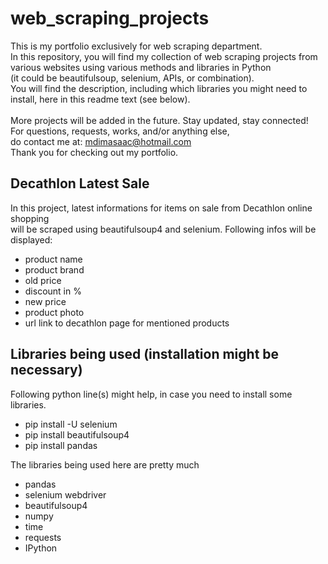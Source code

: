 # web_scraping_projects

This is my portfolio exclusively for web scraping department. <br>
In this repository, you will find my collection of web scraping projects from <br>
various websites using various methods and libraries in Python <br>
(it could be beautifulsoup, selenium, APIs, or combination). <br>
You will find the description, including which libraries you might need to<br>
install, here in this readme text (see below). <br><br>
More projects will be added in the future. Stay updated, stay connected!<br>
For questions, requests, works, and/or anything else, <br>
do contact me at: mdimasaac@hotmail.com<br>
Thank you for checking out my portfolio.

## Decathlon Latest Sale

In this project, latest informations for items on sale from Decathlon online shopping<br>
will be scraped using beautifulsoup4 and selenium. Following infos will be displayed:
- product name
- product brand
- old price
- discount in %
- new price
- product photo
- url link to decathlon page for mentioned products

## Libraries being used (installation might be necessary)

Following python line(s) might help, in case you need to install some libraries.
- pip install -U selenium
- pip install beautifulsoup4
- pip install pandas

The libraries being used here are pretty much
- pandas
- selenium webdriver
- beautifulsoup4
- numpy
- time
- requests
- IPython